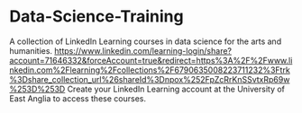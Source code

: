 # Data-Science-Training
A collection of LinkedIn Learning courses in data science for the arts and humanities.
https://www.linkedin.com/learning-login/share?account=71646332&forceAccount=true&redirect=https%3A%2F%2Fwww.linkedin.com%2Flearning%2Fcollections%2F6790635008223711232%3Ftrk%3Dshare_collection_url%26shareId%3Dnpox%252FpZcRrKnSSvtxRp69w%253D%253D
Create your LinkedIn Learning account at the University of East Anglia to access these courses.
